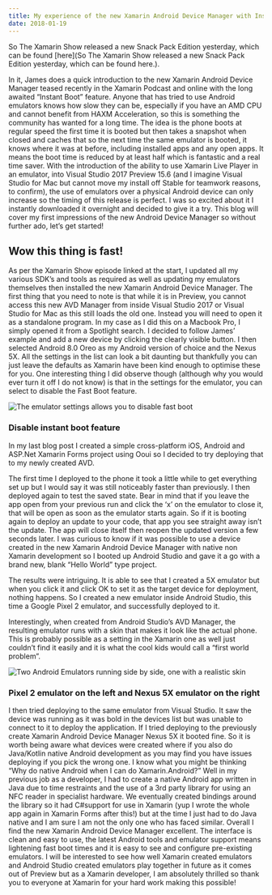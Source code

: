 ```yaml
--- 
title: My experience of the new Xamarin Android Device Manager with Instant Boot feature
date: 2018-01-19
---
```


So The Xamarin Show released a new Snack Pack Edition yesterday, which can be found [here](So The Xamarin Show released a new Snack Pack Edition yesterday, which can be found here.).

In it, James does a quick introduction to the new Xamarin Android Device Manager teased recently in the Xamarin Podcast and online with the long awaited “Instant Boot” feature. Anyone that has tried to use Android emulators knows how slow they can be, especially if you have an AMD CPU and cannot benefit from HAXM Acceleration, so this is something the community has wanted for a long time.
The idea is the phone boots at regular speed the first time it is booted but then takes a snapshot when closed and caches that so the next time the same emulator is booted, it knows where it was at before, including installed apps and any open apps. It means the boot time is reduced by at least half which is fantastic and a real time saver.
With the introduction of the ability to use Xamarin Live Player in an emulator, into Visual Studio 2017 Preview 15.6 (and I imagine Visual Studio for Mac but cannot move my install off Stable for teamwork reasons, to confirm), the use of emulators over a physical Android device can only increase so the timing of this release is perfect.
I was so excited about it I instantly downloaded it overnight and decided to give it a try. This blog will cover my first impressions of the new Android Device Manager so without further ado, let’s get started!

## Wow this thing is fast!

As per the Xamarin Show episode linked at the start, I updated all my various SDK’s and tools as required as well as updating my emulators themselves then installed the new Xamarin Android Device Manager.
The first thing that you need to note is that while it is in Preview, you cannot access this new AVD Manager from inside Visual Studio 2017 or Visual Studio for Mac as this still loads the old one. Instead you will need to open it as a standalone program. In my case as I did this on a Macbook Pro, I simply opened it from a Spotlight search.
I decided to follow James’ example and add a new device by clicking the clearly visible button. I then selected Android 8.0 Oreo as my Android version of choice and the Nexus 5X. All the settings in the list can look a bit daunting but thankfully you can just leave the defaults as Xamarin have been kind enough to optimise these for you.
One interesting thing I did observe though (although why you would ever turn it off I do not know) is that in the settings for the emulator, you can select to disable the Fast Boot feature.

![The emulator settings allows you to disable fast boot](../../../mages/new-avd-manager/settings.png)
### Disable instant boot feature

In my last blog post I created a simple cross-platform iOS, Android and ASP.Net Xamarin Forms project using Ooui so I decided to try deploying that to my newly created AVD.

The first time I deployed to the phone it took a little while to get everything set up but I would say it was still noticeably faster than previously. I then deployed again to test the saved state. Bear in mind that if you leave the app open from your previous run and click the ‘x’ on the emulator to close it, that will be open as soon as the emulator starts again. So if it is booting again to deploy an update to your code, that app you see straight away isn’t the update. The app will close itself then reopen the updated version a few seconds later.
I was curious to know if it was possible to use a device created in the new Xamarin Android Device Manager with native non Xamarin development so I booted up Android Studio and gave it a go with a brand new, blank “Hello World” type project.

The results were intriguing. It is able to see that I created a 5X emulator but when you click it and click OK to set it as the target device for deployment, nothing happens. So I created a new emulator inside Android Studio, this time a Google Pixel 2 emulator, and successfully deployed to it.

Interestingly, when created from Android Studio’s AVD Manager, the resulting emulator runs with a skin that makes it look like the actual phone. This is probably possible as a setting in the Xamarin one as well just couldn’t find it easily and it is what the cool kids would call a “first world problem”.

![Two Android Emulators running side by side, one with a realistic skin](../../../mages/new-avd-manager/skins.png)
### Pixel 2 emulator on the left and Nexus 5X emulator on the right

I then tried deploying to the same emulator from Visual Studio. It saw the device was running as it was bold in the devices list but was unable to connect to it to deploy the application. If I tried deploying to the previously create Xamarin Android Device Manager Nexus 5X it booted fine.
So it is worth being aware what devices were created where if you also do Java/Kotlin native Android development as you may find you have issues deploying if you pick the wrong one.
I know what you might be thinking “Why do native Android when I can do Xamarin.Android?” Well in my previous job as a developer, I had to create a native Android app written in Java due to time restraints and the use of a 3rd party library for using an NFC reader in specialist hardware.
We eventually created bindings around the library so it had C#support for use in Xamarin (yup I wrote the whole app again in Xamarin Forms after this!) but at the time I just had to do Java native and I am sure I am not the only one who has faced similar.
Overall I find the new Xamarin Android Device Manager excellent. The interface is clean and easy to use, the latest Android tools and emulator support means lightening fast boot times and it is easy to see and configure pre-existing emulators.
I will be interested to see how well Xamarin created emulators and Android Studio created emulators play together in future as it comes out of Preview but as a Xamarin developer, I am absolutely thrilled so thank you to everyone at Xamarin for your hard work making this possible!
